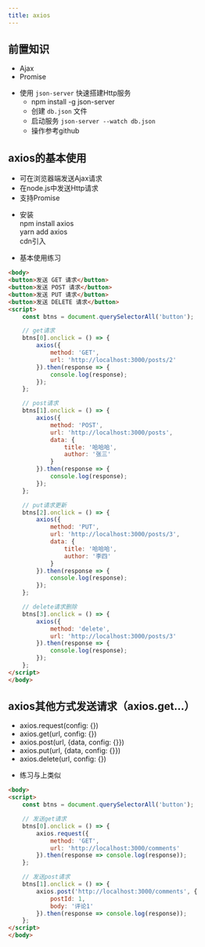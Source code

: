 ```yaml
---
title: axios
---
```


## 前置知识
* Ajax
* Promise

- 使用 ```json-server``` 快速搭建Http服务
  - npm install -g json-server
  - 创建 ```db.json``` 文件
  - 启动服务 ```json-server --watch db.json```
  - 操作参考github

## axios的基本使用
* 可在浏览器端发送Ajax请求
* 在node.js中发送Http请求
* 支持Promise   

- 安装   
npm install axios   
yarn add axios   
cdn引入   

- 基本使用练习
```html
<body>
<button>发送 GET 请求</button>
<button>发送 POST 请求</button>
<button>发送 PUT 请求</button>
<button>发送 DELETE 请求</button>
<script>
    const btns = document.querySelectorAll('button');

    // get请求
    btns[0].onclick = () => {
        axios({
            method: 'GET',
            url: 'http://localhost:3000/posts/2'
        }).then(response => {
            console.log(response);
        });
    };

    // post请求
    btns[1].onclick = () => {
        axios({
            method: 'POST',
            url: 'http://localhost:3000/posts',
            data: {
                title: '哈哈哈',
                author: '张三'
            }
        }).then(response => {
            console.log(response);
        });
    };

    // put请求更新
    btns[2].onclick = () => {
        axios({
            method: 'PUT',
            url: 'http://localhost:3000/posts/3',
            data: {
                title: '哈哈哈',
                author: '李四'
            }
        }).then(response => {
            console.log(response);
        });
    };

    // delete请求删除
    btns[3].onclick = () => {
        axios({
            method: 'delete',
            url: 'http://localhost:3000/posts/3'
        }).then(response => {
            console.log(response);
        });
    };
</script>
</body>
```

## axios其他方式发送请求（axios.get...）
* axios.request(config: {})
* axios.get(url, config: {})
* axios.post(url, {data, config: {}})
* axios.put(url, {data, config: {}})
* axios.delete(url, config: {})

- 练习与上类似
```html
<body>
<script>
    const btns = document.querySelectorAll('button');

    // 发送get请求
    btns[0].onclick = () => {
        axios.request({
            method: 'GET',
            url: 'http://localhost:3000/comments'
        }).then(response => console.log(response));
    };

    // 发送post请求
    btns[1].onclick = () => {
        axios.post('http://localhost:3000/comments', {
            postId: 1,
            body: '评论1'
        }).then(response => console.log(response));
    };
</script>
</body>
```




